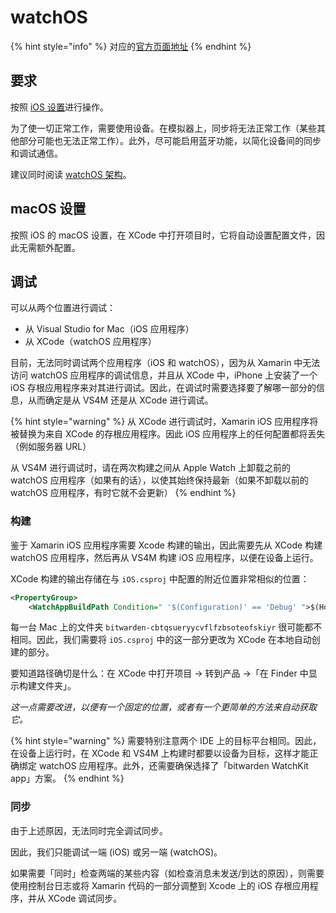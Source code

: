 # watchOS

{% hint style="info" %}
对应的[官方页面地址](https://contributing.bitwarden.com/getting-started/mobile/net-maui-legacy/watchos/)
{% endhint %}

## 要求​ <a href="#requirements" id="requirements"></a>

按照 [iOS 设置](ios.md)进行操作。

为了使一切正常工作，需要使用设备。在模拟器上，同步将无法正常工作（某些其他部分可能也无法正常工作）。此外，尽可能启用蓝牙功能，以简化设备间的同步和调试通信。

建议同时阅读 [watchOS 架构](../../../architecture/mobile-clients/watchos.md)。

## macOS 设置​ <a href="#macos-setup" id="macos-setup"></a>

按照 iOS 的 macOS 设置，在 XCode 中打开项目时，它将自动设置配置文件，因此无需额外配置。

## 调试​ <a href="#debugging" id="debugging"></a>

可以从两个位置进行调试：

* 从 Visual Studio for Mac（iOS 应用程序）
* 从 XCode（watchOS 应用程序）

目前，无法同时调试两个应用程序（iOS 和 watchOS），因为从 Xamarin 中无法访问 watchOS 应用程序的调试信息，并且从 XCode 中，iPhone 上安装了一个 iOS 存根应用程序来对其进行调试。因此，在调试时需要选择要了解哪一部分的信息，从而确定是从 VS4M 还是从 XCode 进行调试。

{% hint style="warning" %}
从 XCode 进行调试时，Xamarin iOS 应用程序将被替换为来自 XCode 的存根应用程序。因此 iOS 应用程序上的任何配置都将丢失（例如服务器 URL）

从 VS4M 进行调试时，请在两次构建之间从 Apple Watch 上卸载之前的 watchOS 应用程序（如果有的话），以使其始终保持最新（如果不卸载以前的 watchOS 应用程序，有时它就不会更新）
{% endhint %}

### 构建 <a href="#building" id="building"></a>

鉴于 Xamarin iOS 应用程序需要 Xcode 构建的输出，因此需要先从 XCode 构建 watchOS 应用程序，然后再从 VS4M 构建 iOS 应用程序，以便在设备上运行。

XCode 构建的输出存储在与 `iOS.csproj` 中配置的附近位置非常相似的位置：

```xml
<PropertyGroup>
    <WatchAppBuildPath Condition=" '$(Configuration)' == 'Debug' ">$(Home)/Library/Developer/Xcode/DerivedData/bitwarden-cbtqsueryycvflfzbsoteofskiyr/Build/Products</WatchAppBuildPath>
```

每一台 Mac 上的文件夹 `bitwarden-cbtqsueryycvflfzbsoteofskiyr` 很可能都不相同。因此，我们需要将 `iOS.csproj` 中的这一部分更改为 XCode 在本地自动创建的部分。

要知道路径确切是什么：在 XCode 中打开项目 -> 转到产品 ->「在 Finder 中显示构建文件夹」。

_这一点需要改进，以便有一个固定的位置，或者有一个更简单的方法来自动获取它。_

{% hint style="warning" %}
需要特别注意两个 IDE 上的目标平台相同。因此，在设备上运行时，在 XCode 和 VS4M 上构建时都要以设备为目标，这样才能正确绑定 watchOS 应用程序。此外，还需要确保选择了「bitwarden WatchKit app」方案。
{% endhint %}

### 同步​ <a href="#synchronization" id="synchronization"></a>

由于上述原因，无法同时完全调试同步。

因此，我们只能调试一端 (iOS) 或另一端 (watchOS)。

如果需要「同时」检查两端的某些内容（如检查消息未发送/到达的原因），则需要使用控制台日志或将 Xamarin 代码的一部分调整到 Xcode 上的 iOS 存根应用程序，并从 XCode 调试同步。
